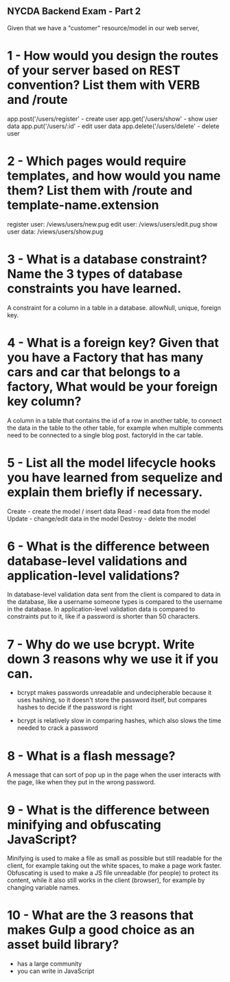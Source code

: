 ## NYCDA Backend Exam - Part 2

Given that we have a "customer" resource/model in our web server,

# 1 - How would you design the routes of your server based on REST convention? List them with VERB and /route

app.post('/users/register'      - create user
app.get('/users/show'           - show user data
app.put('/users/:id'            - edit user data
app.delete('/users/delete'      - delete user

# 2 - Which pages would require templates, and how would you name them? List them with /route and template-name.extension

register user:      /views/users/new.pug
edit user:          /views/users/edit.pug
show user data:     /views/users/show.pug

# 3 - What is a database constraint? Name the 3 types of database constraints you have learned.

A constraint for a column in a table in a database. allowNull, unique, foreign key.

# 4 - What is a foreign key? Given that you have a Factory that has many cars and car that belongs to a factory, What would be your foreign key column?

A column in a table that contains the id of a row in another table, to connect the
data in the table to the other table, for example when multiple comments need to be
connected to a single blog post. factoryId in the car table.

# 5 - List all the model lifecycle hooks you have learned from sequelize and explain them briefly if necessary.

Create - create the model / insert data
Read - read data from the model
Update - change/edit data in the model
Destroy - delete the model

# 6 - What is the difference between database-level validations and application-level validations?

In database-level validation data sent from the client is compared to data in the
database, like a username someone types is compared to the username in the database.
In application-level validation data is compared to constraints put to it, like if a password is shorter than 50 characters.

# 7 - Why do we use bcrypt. Write down 3 reasons why we use it if you can.

- bcrypt makes passwords unreadable and undecipherable because it uses hashing,
so it doesn't store the password itself, but compares hashes to decide if the password
is right

- bcrypt is relatively slow in comparing hashes, which also slows the time needed to crack a
password

# 8 - What is a flash message?

A message that can sort of pop up in the page when the user interacts with the page,
like when they put in the wrong password.

# 9 - What is the difference between minifying and obfuscating JavaScript?

Minifying is used to make a file as small as possible but still readable for the
client, for example taking out the white spaces, to make a page work faster.
Obfuscating is used to make a JS file unreadable (for people) to protect its content,
while it also still works in the client (browser), for example by changing variable
names.

# 10 - What are the 3 reasons that makes Gulp a good choice as an asset build library?

- has a large community
- you can write in JavaScript
